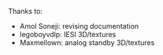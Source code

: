 Thanks to:
- Amol Soneji: revising documentation
- legoboyvdlp: IESI 3D/textures
- Maxmellown: analog standby 3D/textures